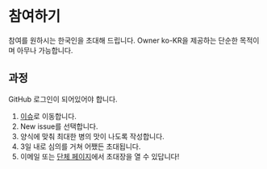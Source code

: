 # 참여하기
참여를 원하시는 한국인을 초대해 드립니다. Owner ko-KR을 제공하는 단순한 목적이며 아무나 가능합니다.
## 과정
GitHub 로그인이 되어있어야 합니다.
1. [이슈](https://github.com/ko-KR/JOIN/issues)로 이동합니다.
2. New issue를 선택합니다.
3. 양식에 맞춰 최대한 병의 맛이 나도록 작성합니다.
4. 3일 내로 심의를 거쳐 어쨌든 초대됩니다.
5. 이메일 또는 [단체 페이지](https://github.com/ko-KR)에서 초대장을 열 수 있답니다!
